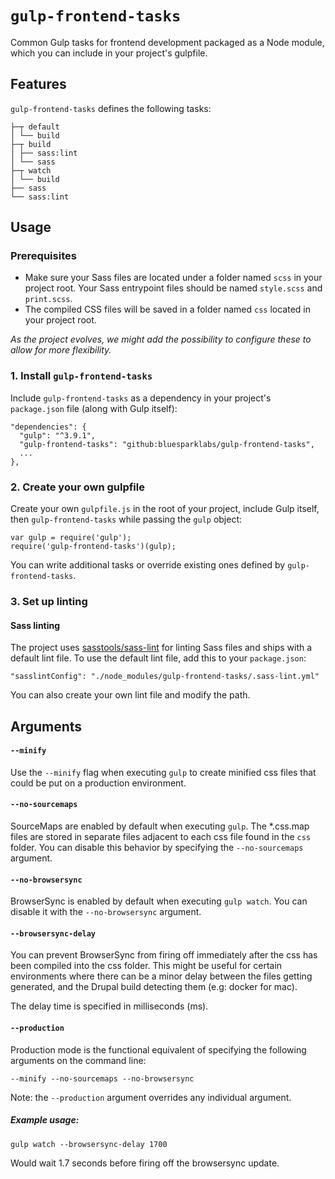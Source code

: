 # `gulp-frontend-tasks`

Common Gulp tasks for frontend development packaged as a Node module, which
you can include in your project's gulpfile.

## Features

`gulp-frontend-tasks` defines the following tasks:

    ├─┬ default
    │ └── build
    ├─┬ build
    │ ├── sass:lint
    │ └── sass
    ├─┬ watch
    │ └── build
    ├── sass
    └── sass:lint

## Usage

### Prerequisites

* Make sure your Sass files are located under a folder named `scss` in your
  project root. Your Sass entrypoint files should be named `style.scss` and
  `print.scss`.
* The compiled CSS files will be saved in a folder named `css` located in your
  project root.

*As the project evolves, we might add the possibility to configure these to allow for more flexibility.*

### 1. Install `gulp-frontend-tasks`

Include `gulp-frontend-tasks` as a dependency in your project's `package.json`
file (along with Gulp itself):

    "dependencies": {
      "gulp": "^3.9.1",
      "gulp-frontend-tasks": "github:bluesparklabs/gulp-frontend-tasks",
      ...
    },

### 2. Create your own gulpfile

Create your own `gulpfile.js` in the root of your project, include Gulp
itself, then `gulp-frontend-tasks` while passing the `gulp` object:

    var gulp = require('gulp');
    require('gulp-frontend-tasks')(gulp);

You can write additional tasks or override existing ones defined by
`gulp-frontend-tasks`.

### 3. Set up linting

#### Sass linting

The project uses [sasstools/sass-lint](https://github.com/sasstools/sass-lint)
for linting Sass files and ships with a default lint file. To use the default
lint file, add this to your `package.json`:

    "sasslintConfig": "./node_modules/gulp-frontend-tasks/.sass-lint.yml"

You can also create your own lint file and modify the path.

## Arguments

#### `--minify`

Use the `--minify` flag when executing `gulp` to create minified css files
that could be put on a production environment.

#### `--no-sourcemaps`

SourceMaps are enabled by default when executing `gulp`. The *.css.map files are stored in separate files adjacent to each css file found in the `css` folder. You can disable this behavior by specifying the `--no-sourcemaps`
argument.

#### `--no-browsersync`

BrowserSync is enabled by default when executing `gulp watch`. You can disable it with the `--no-browsersync` argument.

#### `--browsersync-delay`

You can prevent BrowserSync from firing off immediately after the css has been
compiled into the css folder. This might be useful for certain environments
where there can be a minor delay between the files getting generated, and the
Drupal build detecting them (e.g: docker for mac).

The delay time is specified in milliseconds (ms).

#### `--production`

Production mode is the functional equivalent of specifying the following
arguments on the command line:

    --minify --no-sourcemaps --no-browsersync

Note: the `--production` argument overrides any individual argument.

##### Example usage:

    gulp watch --browsersync-delay 1700

Would wait 1.7 seconds before firing off the browsersync update.
